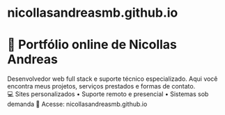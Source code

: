 # nicollasandreasmb.github.io
# 🎯 Portfólio online de Nicollas Andreas
Desenvolvedor web full stack e suporte técnico especializado. 
Aqui você encontra meus projetos, serviços prestados e formas de contato.  
💻 Sites personalizados • Suporte remoto e presencial • Sistemas sob demanda 
🔗 Acesse: nicollasandreasmb.github.io
